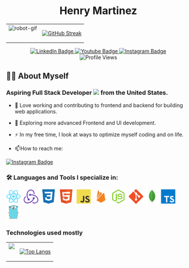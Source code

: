 <h1 align="center">Henry Martinez</h1>
<div align="center" >
  
</div>

<table align="center">
  <tr>
    <td valign="top"><img src="https://media.giphy.com/media/aEwLTJvYxwo1L09oyP/giphy.gif" alt="robot-gif" width="auto" height="250"/></td>
    <td valign="top">
 
[![GitHub Streak](http://github-readme-streak-stats.herokuapp.com?user=RealHenryMartinez&theme=dark&background=000000)](https://git.io/streak-stats)


  </tr>
</table>

<div id="badges" align="center">
  <a href="https://www.linkedin.com/in/henry-martinez-66a1a5245/">
    <img src="https://img.shields.io/badge/LinkedIn-blue?style=for-the-badge&logo=linkedin&logoColor=white" alt="LinkedIn Badge"/>
  </a>
  <a href="https://www.youtube.com/@henrymartinez7462/featured">
    <img src="https://img.shields.io/badge/YouTube-red?style=for-the-badge&logo=youtube&logoColor=white" alt="Youtube Badge"/>
  </a>
  <a href="https://www.instagram.com/realhenrykmartinez/">
    <img src="https://img.shields.io/badge/Instagram-grey?style=for-the-badge&logo=instagram&logoColor=white" alt="Instagram Badge"/>
  </a>
</div>
<div align="center">
  <img src="https://komarev.com/ghpvc/?username=RealHenryMartinez&style=flat-square&color=blue" alt="Profile Views"/>
</div>

## :technologist: About Myself
### Aspiring Full Stack Developer <img src="https://media.giphy.com/media/WUlplcMpOCEmTGBtBW/giphy.gif" width="30"> from the United States.


- :telescope: Love working and contributing to frontend and backend for building web applications.

- :seedling: Exploring more advanced Frontend and UI development.

- :zap: In my free time, I look at ways to optimize myself coding and on life.

- :mailbox:How to reach me: 

<a href="https://www.instagram.com/realhenrykmartinez/">
    <img src="https://img.shields.io/badge/Instagram-grey?style=for-the-badge&logo=instagram&logoColor=white" alt="Instagram Badge"/>
  </a>

 ### :hammer_and_wrench: Languages and Tools I specialize in:
 <div>
  <img src="https://github.com/devicons/devicon/blob/master/icons/react/react-original.svg" title="React" alt="React" width="40" height="40"/>&nbsp;
  <img src="https://github.com/devicons/devicon/blob/master/icons/redux/redux-original.svg" title="Redux" alt="Redux " width="40" height="40"/>&nbsp;
  <img src="https://github.com/devicons/devicon/blob/master/icons/css3/css3-plain.svg"  title="CSS3" alt="CSS" width="40" height="40"/>&nbsp;
  <img src="https://github.com/devicons/devicon/blob/master/icons/html5/html5-original.svg" title="HTML5" alt="HTML" width="40" height="40"/>&nbsp;
  <img src="https://github.com/devicons/devicon/blob/master/icons/javascript/javascript-original.svg" title="JavaScript" alt="JavaScript" width="40" height="40"/>&nbsp;
  <img src="https://github.com/devicons/devicon/blob/master/icons/firebase/firebase-plain.svg" title="Firebase" alt="Firebase" width="40" height="40"/>&nbsp;
  <img src="https://github.com/devicons/devicon/blob/master/icons/nodejs/nodejs-original.svg" title="NodeJS" alt="NodeJS" width="40" height="40"/>&nbsp;
  <img src="https://github.com/devicons/devicon/blob/master/icons/git/git-original.svg" title="Git" **alt="Git" width="40" height="40"/>
  <img src="https://github.com/devicons/devicon/blob/master/icons/mongodb/mongodb-original.svg" title="MongoDB" **alt="MongoDB" width="40" height="40"/>
  <img src="https://github.com/devicons/devicon/blob/master/icons/typescript/typescript-original.svg" title="TypeScript" **alt="TypeScript" width="40" height="40" />
  <img 
src="https://github.com/devicons/devicon/blob/master/icons/go/go-original.svg" title="GoLang" **alt="GoLang" width="40" height="40"/>
</div>

<table>
  <tr>
    <td valign="top"><img src="https://media.giphy.com/media/iIqmM5tTjmpOB9mpbn/giphy.gif" width="auto" overflow="hidden" height="300"/></td>
   <h3>Technologies used mostly</h3>
    <td valign="top">
      
[![Top Langs](https://github-readme-stats.vercel.app/api/top-langs/?username=RealHenryMartinez&layout=compact&theme=vision-friendly-dark)](https://github.com/anuraghazra/github-readme-stats)
    </td>
  </tr>
</table>
